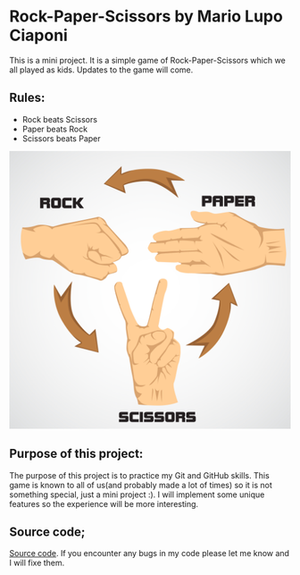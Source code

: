 # Rock-Paper-Scissors by Mario Lupo Ciaponi
This is a mini project. It is a simple game of Rock-Paper-Scissors which we all played as kids.
Updates to the game will come.

## Rules:
- Rock beats Scissors
- Paper beats Rock
- Scissors beats Paper

![rock_paper_scissors_image](rock_paper_scissors_image.png)

## Purpose of this project:
The purpose of this project is to practice my Git and GitHub skills. This game is known to all of us(and probably made
a lot of times) so it is not something special, just a mini project :). I will implement some unique features so the experience
will be more interesting.

## Source code;
[Source code](https://github.com/Mario-Lupo-Ciaponi/RockPaperScissorsByMarioLupoCiaponi/blob/main/rock_paper_scissors.py).
If you encounter any bugs in my code please let me know and I will fixe them.